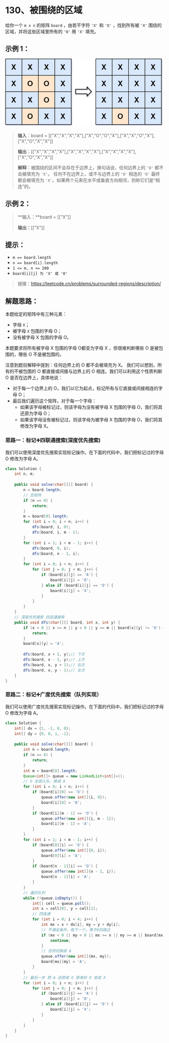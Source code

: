 # 130、被围绕的区域
给你一个 `m x n` 的矩阵 `board` ，由若干字符 `'X'` 和 `'O'` ，找到所有被 `'X'` 围绕的区域，并将这些区域里所有的 `'O'` 用 `'X'` 填充。
 

## 示例 1：

![](../../images/130-1.jpg)

> **输入**：board = [["X","X","X","X"],["X","O","O","X"],["X","X","O","X"],["X","O","X","X"]]
> 
> **输出**：[["X","X","X","X"],["X","X","X","X"],["X","X","X","X"],["X","O","X","X"]]
> 
> **解释**：被围绕的区间不会存在于边界上，换句话说，任何边界上的 `'O'` 都不会被填充为 `'X'`。 任何不在边界上，或不与边界上的 `'O'` 相连的 `'O'` 最终都会被填充为 `'X'`。如果两个元素在水平或垂直方向相邻，则称它们是“相连”的。


## 示例 2：

> **输入：**board = [["X"]]
> 
> **输出：**[["X"]]

## 提示：

- `m == board.length`
- `n == board[i].length`
- `1 <= m, n <= 200`
- `board[i][j] 为 'X' 或 'O'`

> 链接：https://leetcode.cn/problems/surrounded-regions/description/

## 解题思路：
本题给定的矩阵中有三种元素：

- 字母 `X`；
- 被字母 `X` 包围的字母 O；
- 没有被字母 X 包围的字母 O。

本题要求将所有被字母 X 包围的字母 O都变为字母 X ，但很难判断哪些 O 是被包围的，哪些 O 不是被包围的。

注意到题目解释中提到：任何边界上的 O 都不会被填充为 X。 我们可以想到，所有的不被包围的 O 都直接或间接与边界上的 O 相连。我们可以利用这个性质判断 O 是否在边界上，具体地说：

- 对于每一个边界上的 O，我们以它为起点，标记所有与它直接或间接相连的字母 O；
- 最后我们遍历这个矩阵，对于每一个字母：
  - 如果该字母被标记过，则该字母为没有被字母 X 包围的字母 O，我们将其还原为字母 O；
  - 如果该字母没有被标记过，则该字母为被字母 X 包围的字母 O，我们将其修改为字母 X。


### 思路一：标记➕四联通搜索(深度优先搜索)
我们可以使用深度优先搜索实现标记操作。在下面的代码中，我们把标记过的字母 O 修改为字母 A。

```java
class Solution {
    int n, m;

    public void solve(char[][] board) {
        n = board.length;
        // 空矩阵
        if (n == 0) {
            return;
        }
        m = board[0].length;
        for (int i = 0; i < n; i++) {
            dfs(board, i, 0);
            dfs(board, i, m - 1);
        }
        for (int i = 1; i < m - 1; i++) {
            dfs(board, 0, i);
            dfs(board, n - 1, i);
        }
        for (int i = 0; i < n; i++) {
            for (int j = 0; j < m; j++) {
                if (board[i][j] == 'A') {
                    board[i][j] = 'O';
                } else if (board[i][j] == 'O') {
                    board[i][j] = 'X';
                }
            }
        }
    }
    // 深度优先搜索 四连通搜索
    public void dfs(char[][] board, int x, int y) {
        if (x < 0 || x >= n || y < 0 || y >= m || board[x][y] != 'O') {
            return;
        }
        board[x][y] = 'A';
        
        dfs(board, x + 1, y);// 下方
        dfs(board, x - 1, y);// 上方
        dfs(board, x, y + 1);// 右方
        dfs(board, x, y - 1);// 左方
    }
}
```
### 思路二：标记➕广度优先搜索（队列实现）
我们可以使用广度优先搜索实现标记操作。在下面的代码中，我们把标记过的字母 O 修改为字母 A。

```java
class Solution {
    int[] dx = {1, -1, 0, 0};
    int[] dy = {0, 0, 1, -1};

    public void solve(char[][] board) {
        int n = board.length;
        if (n == 0) {
            return;
        }
        int m = board[0].length;
        Queue<int[]> queue = new LinkedList<int[]>();
        // O 全部入队，换成 A
        for (int i = 0; i < n; i++) {
            if (board[i][0] == 'O') {
                queue.offer(new int[]{i, 0});
                board[i][0] = 'A';
            }
            if (board[i][m - 1] == 'O') {
                queue.offer(new int[]{i, m - 1});
                board[i][m - 1] = 'A';
            }
        }
        for (int i = 1; i < m - 1; i++) {
            if (board[0][i] == 'O') {
                queue.offer(new int[]{0, i});
                board[0][i] = 'A';
            }
            if (board[n - 1][i] == 'O') {
                queue.offer(new int[]{n - 1, i});
                board[n - 1][i] = 'A';
            }
        }
        // 遍历队列
        while (!queue.isEmpty()) {
            int[] cell = queue.poll();
            int x = cell[0], y = cell[1];
            // 四连通
            for (int i = 0; i < 4; i++) {
                int mx = x + dx[i], my = y + dy[i];
                // 不满足条件，取下一个。等于O的跳过
                if (mx < 0 || my < 0 || mx >= n || my >= m || board[mx][my] != 'O') {
                    continue;
                }
                // 否则切换成 A
                queue.offer(new int[]{mx, my});
                board[mx][my] = 'A';
            }
        }
        // 最后一步 把 A 还原成 O 原来的 O 变成 X
        for (int i = 0; i < n; i++) {
            for (int j = 0; j < m; j++) {
                if (board[i][j] == 'A') {
                    board[i][j] = 'O';
                } else if (board[i][j] == 'O') {
                    board[i][j] = 'X';
                }
            }
        }
    }
}

```